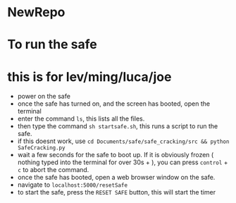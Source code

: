 # NewRepo

# To run the safe
# this is for lev/ming/luca/joe
- power on the safe
- once the safe has turned on, and the screen has booted, open the terminal
- enter the command `ls`, this lists all the files.
- then type the command `sh startsafe.sh`, this runs a script to run the safe.
- if this doesnt work, use `cd Documents/safe/safe_cracking/src && python SafeCracking.py`
- wait a few seconds for the safe to boot up. If it is obviously frozen ( nothing typed into the terminal for over 30s + ), you can press `control` + `c` to abort the command.
- once the safe has booted, open a web browser window on the safe.
- navigate to `localhost:5000/resetSafe`
- to start the safe, press the `RESET SAFE` button, this will start the timer

